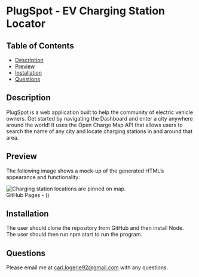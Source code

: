 # PlugSpot - EV Charging Station Locator

## Table of Contents
* [Description](#description)
* [Preview](#preview)
* [Installation](#installation)
* [Questions](#questions)

## Description

PlugSpot is a web application built to help the community of electric vehicle owners. Get started by navigating the Dashboard and enter a city anywhere around the world! It uses the Open Charge Map API that allows users to search the name of any city and locate charging stations in and around that area.

## Preview

The following image shows a mock-up of the generated HTML’s appearance and functionality:

![Charging station locations are pinned on map.](./images/plugspot.png)
<br>
GitHub Pages - ()

## Installation 
The user should clone the repository from GitHub and then install Node. The user should then run npm start to run the program.   

## Questions
Please email me at carl.logerie92@gmail.com with any questions.

